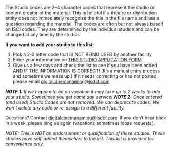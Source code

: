 The Studio codes are 2–4 character codes that represent the studio or content creator of the material. This is helpful if a theatre or distribution entity does not immediately recognize the title in the file name and has a question regarding the material. The codes are often but not always based on ISCI codes. They are determined by the individual studios and can be changed at any time by the studios 

**If you want to add your studio to this list:**

1) Pick a 2-3 letter code that IS NOT BEING USED by another facility
2) Enter your information on [THIS STUDIO APPLICATION FORM](https://forms.gle/CwGvusenTtDHvXHK8)
3) Give us a few days and check the list to see if you have been added AND IF THE INFORMATION IS CORRECT! (It’s a manual entry process and sometime we mess up.) If it needs correcting or has not posted, please email <digitalcinemanaming@isdcf.com>. 

***NOTE 1:** If we happen to be on vacation it may take up to 2 weeks to add your studio. Sometimes you get same day service!*
***NOTE 2:** Once entered (and used) Studio Codes are not removed. We can deprecate codes. We won’t delete any code or re-assign to a different facility.*

Questions? Contact <digitalcinemanaming@isdcf.com>. If you don’t hear back in a week, please ping us again (vacations sometimes loose requests).

*NOTE: This is NOT an endorsement or qualification of these studios. These studios have self-added themselves to the list. This list is provided for convenience only.*
